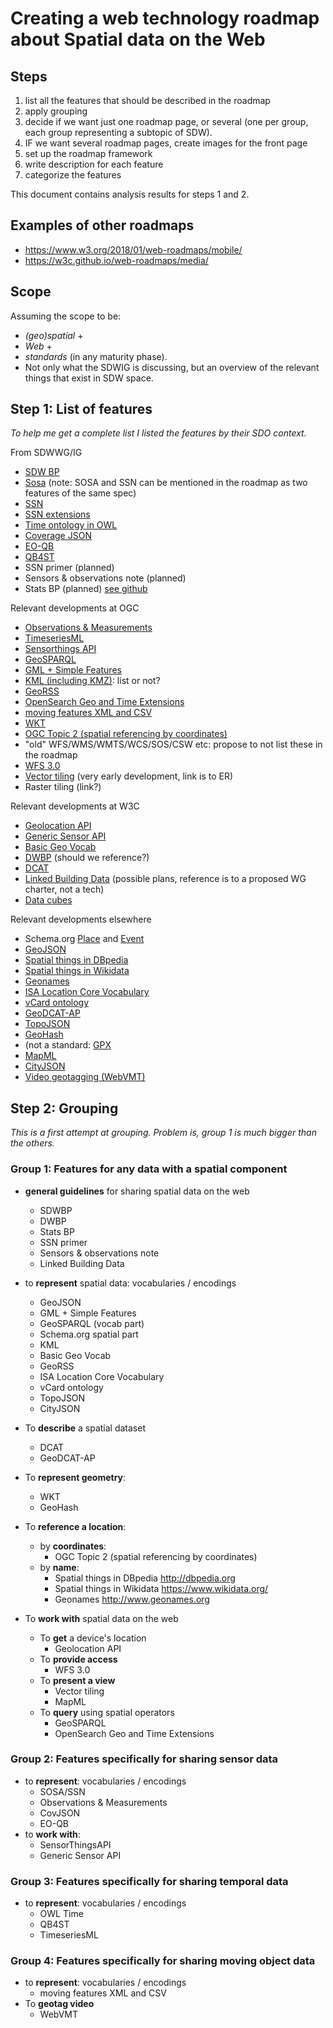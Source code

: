 # Creating a web technology roadmap about Spatial data on the Web

## Steps
1. list all the features that should be described in the roadmap
1. apply grouping
1. decide if we want just one roadmap page, or several (one per group, each group representing a subtopic of SDW).
1. IF we want several roadmap pages, create images for the front page 
1. set up the roadmap framework
1. write description for each feature
1. categorize the features 

This document contains analysis results for steps 1 and 2. 

## Examples of other roadmaps
- https://www.w3.org/2018/01/web-roadmaps/mobile/
- https://w3c.github.io/web-roadmaps/media/

## Scope
Assuming the scope to be: 
- _(geo)spatial_ +
- _Web_ + 
- _standards_ (in any maturity phase).
- Not only what the SDWIG is discussing, but an overview of the relevant things that exist in SDW space.

## Step 1: List of features
_To help me get a complete list I listed the features by their SDO context._

From SDWWG/IG
- [SDW BP](https://www.w3.org/TR/sdw-bp/)
-	[Sosa](https://www.w3.org/TR/vocab-ssn/) (note: SOSA and SSN can be mentioned in the roadmap as two features of the same spec)
-	[SSN](https://www.w3.org/TR/vocab-ssn/)
- [SSN extensions](https://w3c.github.io/sdw/proposals/ssn-extensions/)
- [Time ontology in OWL](https://www.w3.org/TR/owl-time/)
-	[Coverage JSON](http://w3c.github.io/sdw/coverage-json/)
-	[EO-QB](https://www.w3.org/TR/eo-qb/)
-	[QB4ST](https://www.w3.org/TR/qb4st/)
-	SSN primer (planned)
-	Sensors & observations note (planned)
- Stats BP (planned) [see github](https://github.com/w3c/sdw/tree/gh-pages/stats-bp)

Relevant developments at OGC
- [Observations & Measurements](http://www.opengeospatial.org/standards/om)
- [TimeseriesML](http://www.opengeospatial.org/standards/tsml)
-	[Sensorthings API](http://www.opengeospatial.org/standards/sensorthings)
-	[GeoSPARQL](http://www.opengeospatial.org/standards/geosparql)
-	[GML + Simple Features](http://www.opengeospatial.org/standards/gml)
- [KML (including KMZ)](http://www.opengeospatial.org/standards/kml): list or not? 
-	[GeoRSS](https://www.w3.org/2005/Incubator/geo/XGR-geo/)
- [OpenSearch Geo and Time Extensions](http://www.opengeospatial.org/standards/opensearchgeo)
- [moving features XML and CSV](http://www.opengeospatial.org/standards/movingfeatures)
- [WKT](https://www.iso.org/standard/63094.html)
- [OGC Topic 2 (spatial referencing by coordinates)](http://portal.opengeospatial.org/files/39049)
- "old" WFS/WMS/WMTS/WCS/SOS/CSW etc: propose to not list these in the roadmap
-	[WFS 3.0](https://cdn.rawgit.com/opengeospatial/WFS_FES/3.0.0-draft.1/docs/17-069.html)
-	[Vector tiling](http://docs.opengeospatial.org/per/17-041.html) (very early development, link is to ER) 
- Raster tiling (link?)

Relevant developments at W3C
-	[Geolocation API](https://www.w3.org/TR/geolocation-API/)
- [Generic Sensor API](https://www.w3.org/TR/generic-sensor/)
-	[Basic Geo Vocab](https://www.w3.org/2003/01/geo/)
- [DWBP](https://www.w3.org/TR/dwbp/) (should we reference?) 
- [DCAT](https://www.w3.org/TR/vocab-dcat/)
-	[Linked Building Data](https://w3c-lbd-cg.github.io/lbd/charter/) (possible plans,  reference is to a proposed WG charter, not a tech)
- [Data cubes](https://www.w3.org/TR/vocab-data-cube/)

Relevant developments elsewhere
-	Schema.org [Place](http://schema.org/Place) and [Event](http://schema.org/Event)
-	[GeoJSON](https://tools.ietf.org/html/rfc7946)
- [Spatial things in DBpedia](http://dbpedia.org)
- [Spatial things in Wikidata](https://www.wikidata.org/)
- [Geonames](http://www.geonames.org)
- [ISA Location Core Vocabulary](https://www.w3.org/ns/locn)
- [vCard ontology](https://www.w3.org/TR/vcard-rdf/)
- [GeoDCAT-AP](https://joinup.ec.europa.eu/node/139283/)
- [TopoJSON](https://github.com/topojson/topojson)
- [GeoHash](http://geohash.org)
- (not a standard: [GPX](http://www.topografix.com/gpx.asp)
-	[MapML](https://maps4html.github.io/MapML/spec/)
- [CityJSON](http://www.cityjson.org/)
-	[Video geotagging (WebVMT)](https://w3c.github.io/sdw/proposals/geotagging/webvmt/)

## Step 2: Grouping 
_This is a first attempt at grouping. Problem is, group 1 is much bigger than the others._
### Group 1: Features for any data with a spatial component

- **general guidelines** for sharing spatial data on the web
  - SDWBP
  - DWBP
  - Stats BP
  - SSN primer
  - Sensors & observations note
  - Linked Building Data
- to **represent** spatial data: vocabularies / encodings
  - GeoJSON
  - GML + Simple Features
  - GeoSPARQL (vocab part)
  - Schema.org spatial part 
  - KML
  - Basic Geo Vocab
  - GeoRSS
  - ISA Location Core Vocabulary 
  - vCard ontology
  - TopoJSON
  - CityJSON
- To **describe** a spatial dataset
  - DCAT
  - GeoDCAT-AP 
- To **represent geometry**:
  - WKT
  - GeoHash
- To **reference a location**:
  - by **coordinates**: 
    - OGC Topic 2 (spatial referencing by coordinates)
  - by **name**:  
    - Spatial things in DBpedia http://dbpedia.org
    - Spatial things in Wikidata https://www.wikidata.org/
    - Geonames http://www.geonames.org
 
- To **work with** spatial data on the web
  - To **get** a device's location
    - Geolocation API
  - To **provide access**
    - WFS 3.0
  - To **present a view**    
    - Vector tiling
    - MapML
  - To **query** using spatial operators
     - GeoSPARQL
      - OpenSearch Geo and Time Extensions

### Group 2: Features specifically for sharing sensor data
- to **represent**: vocabularies / encodings
  - SOSA/SSN
  - Observations & Measurements
  - CovJSON
  - EO-QB
- to **work with**:
  - SensorThingsAPI
  - Generic Sensor API

### Group 3: Features specifically for sharing temporal data 
- to **represent**: vocabularies / encodings
  - OWL Time
  - QB4ST
  - TimeseriesML
 
### Group 4: Features specifically for sharing moving object data
- to **represent**: vocabularies / encodings
  - moving features XML and CSV 
- To **geotag video**
    - WebVMT
